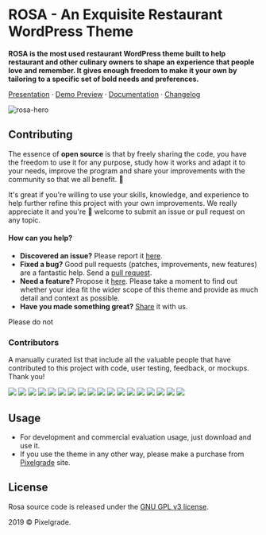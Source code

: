 # ROSA - An Exquisite Restaurant WordPress Theme

**ROSA is the most used restaurant WordPress theme built to help restaurant and other culinary owners to shape an experience that people love and remember. It gives enough freedom to make it your own by tailoring to a specific set of bold needs and preferences.**

[Presentation](https://pixelgrade.com/themes/rosa/) · [Demo Preview](https://demos.pixelgrade.com/rosa/) · [Documentation](http://pixelgrade.com/docs/rosa) · [Changelog](http://wupdates.com/rosa-changelog)

![rosa-hero](https://user-images.githubusercontent.com/1632775/60956215-024bca80-a30b-11e9-93bf-e240899ca199.jpg)


## Contributing
The essence of **open source** is that by freely sharing the code, you have the freedom to use it for any purpose, study how it works and adapt it to your needs, improve the program and share your improvements with the community so that we all benefit. 🙏

It's great if you're willing to use your skills, knowledge, and experience to help further refine this project with your own improvements. We really appreciate it and you're 💯 welcome to submit an issue or pull request on any topic.

#### How can you help?
- **Discovered an issue?** Please report it [here](https://github.com/pixelgrade/rosa/issues/new "here").
- **Fixed a bug?** Good pull requests (patches, improvements, new features) are a fantastic help.  Send a [pull request](https://github.com/pixelgrade/rosa/pulls "pull request").
- **Need a feature?** Propose it [here](https://github.com/pixelgrade/rosa/issues/new "here"). Please take a moment to find out whether your idea fit the wider scope of this theme and provide as much detail and context as possible.
- **Have you made something great?** [Share](https://github.com/pixelgrade/rosa/issues/new "Share") it with us.

Please do not 

### Contributors
A manually curated list that include all the valuable people that have contributed to this project with code, user testing, feedback, or mockups. Thank you!

[![](https://github.com/georgeolaru.png?size=64)](https://github.com/georgeolaru) [![](https://github.com/vladolaru.png?size=64)](https://github.com/vladolaru) [![](https://github.com/razwan.png?size=64)](https://github.com/razwan) [![](https://github.com/alinclamba.png?size=64)](https://github.com/alinclamba) [![](https://github.com/oanafilip.png?size=64)](https://github.com/oanafilip)  [![](https://github.com/andreilupu.png?size=64)](https://github.com/andreilupu)  [![](https://github.com/cristian-frumusanu.png?size=64)](https://github.com/cristian-frumusanu) [![](https://github.com/madalingorbanescu.png?size=64)](https://github.com/madalingorbanescu) [![](https://github.com/BurloiuCosmin.png?size=64)](https://github.com/BurloiuCosmin) [![](https://github.com/srzvan.png?size=64)](https://github.com/srzvan) [![](https://github.com/raduconst.png?size=64)](https://github.com/raduconst) [![](https://github.com/alexandra-budeanu.png?size=64)](https://github.com/alexandra-budeanu) [![](https://github.com/victor-panaite.png?size=64)](https://github.com/victor-panaite) [![](https://github.com/Alexandru-Teodorescu.png?size=64)](https://github.com/Alexandru-Teodorescu) [![](https://github.com/Robertght.png?size=64)](https://github.com/Robertght)  [![](https://github.com/ilincaroman.png?size=64)](https://github.com/ilincaroman) [![](https://github.com/serbanc94.png?size=64)](https://github.com/serbanc94) [![](https://github.com/allexsava.png?size=64)](https://github.com/allexsava)

## Usage
- For development and commercial evaluation usage, just download and use it.
- If you use the theme in any other way, please make a purchase from [Pixelgrade](https://pixelgrade.com/ "Pixelgrade") site.

## License
Rosa source code is released under the [GNU GPL v3 license](https://www.gnu.org/licenses/gpl-3.0.html).

2019 © Pixelgrade.
